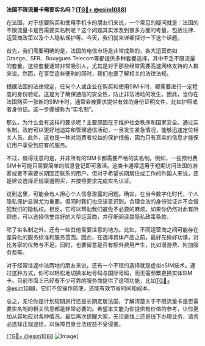 **法国不限流量卡需要实名吗？[[TG💪+ @esim1088](https://t.me/s/esim1088)]**

在法国，对于想要购买和使用手机卡的朋友们来说，一个常见的疑问就是：法国的不限流量卡是否需要实名制呢？这个问题其实涉及到很多方面的考量，包括法律、运营商政策以及个人隐私保护等。今天，我们就来详细探讨一下这个话题。

首先，我们需要明确的是，法国的电信市场是非常成熟的，各大运营商如Orange、SFR、Bouygues Telecom等都提供多种套餐选择，其中不乏不限流量的套餐。这些套餐通常非常吸引人，尤其是对于那些经常需要高速网络支持的人群来说。然而，在享受这些便利的同时，我们也要了解相关的法律法规。

根据法国的法律规定，任何个人或企业在购买和使用SIM卡时，都需要进行一定程度的身份验证。这是为了确保通信的安全性，防止非法活动的发生。因此，当你在法国购买一张新的SIM卡时，通常会被要求提供有效的身份证明文件，比如护照或者身份证。这一步骤被称为“实名制”。

那么，为什么会有这样的要求呢？主要原因在于维护社会秩序和国家安全。通过实名制，政府可以更好地追踪和管理通信活动，一旦发生紧急情况，能够迅速定位相关人员。此外，这也是一种对消费者权益的保护措施，因为只有真实的信息才能保证用户享受到应有的服务。

不过，值得注意的是，并非所有的SIM卡都需要严格的实名制。例如，一些预付费SIM卡可能只需要简单的信息登记即可激活。这类卡通常适用于短期访问法国的游客或者不需要长期固定联系的用户。但对于希望长期居住或工作的外国人来说，还是建议选择正规渠道购买，并按照要求完成实名认证。

说到这里，可能会有人担心个人信息泄露的问题。确实，在当今数字化时代，个人隐私保护显得尤为重要。但同时我们也应该意识到，合理合法的身份验证并不会侵犯我们的隐私权。相反，它可以帮助我们避免不必要的麻烦。如果你仍然对此有所顾虑，可以选择信誉良好的大型运营商，并仔细阅读其隐私政策条款。

除了实名制之外，还有一些其他需要注意的地方。比如，不同运营商之间可能存在差异化的服务标准和服务范围。因此，在选择具体产品之前，最好先做好功课，对比各家的优势与不足。同时，也要留意是否有额外费用产生，比如漫游费、附加服务费等。

对于经常往返中法两地的朋友来说，还有一个不错的选择就是虚拟eSIM技术。通过这种方式，你可以轻松地切换本地号码与国际号码，而无需频繁更换实体SIM卡。目前市面上已经有不少可靠的服务商提供了这项功能，比如[TG💪+ @esim1088](https://t.me/s/esim1088)，它们不仅操作简便，还能有效节省时间和成本。

总之，无论你是计划短期旅行还是长期定居法国，了解清楚关于不限流量卡是否需要实名制的相关信息都是非常必要的。希望本文能为你提供有价值的参考，让你更加从容地应对各种情况。最后再次提醒大家，无论是线上还是线下办理业务，请务必选择正规途径，以保障自身合法权益不受侵害。

[[TG💪+ @esim1088](https://t.me/s/esim1088) ![Image](https://i.postimg.cc/4NQfJmqS/Snipaste-2025-05-13-00-14-12.png)]